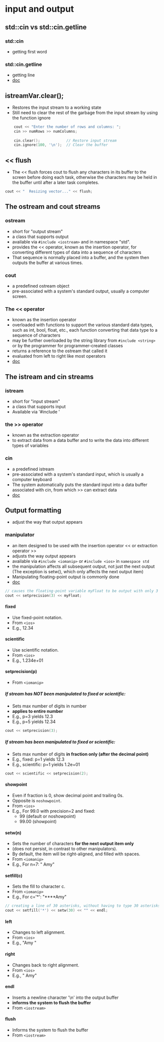 # input and output

## std::cin vs std::cin.getline

### std::cin
- getting first word

### std::cin.getline
- getting line
- [doc](http://www.cplusplus.com/reference/string/string/getline/)

## istreamVar.clear();

- Restores the input stream to a working state
- Still need to clear the rest of the garbage from the input stream by using the function ignore

```cpp
    cout << "Enter the number of rows and columns: ";
    cin >> numRows >> numColumns;
    
    cin.clear();            // Restore input stream
    cin.ignore(100, '\n');  // Clear the buffer
```

## << flush

- The << flush forces cout to flush any characters in its buffer to the screen before doing each task, otherwise the characters may be held in the buffer until after a later task completes. 

```cpp
cout << "  Resizing vector..." << flush;
```

## The ostream and cout streams

### ostream
- short for "output stream"
- a class that supports output
- available via `#include <iostream>` and in namespace "std".
- provides the << operator, known as the insertion operator, for converting different types of data into a sequence of characters
- That sequence is normally placed into a buffer, and the system then outputs the buffer at various times.

### cout
- a predefined ostream object
- pre-associated with a system's standard output, usually a computer screen. 

### The << operator
- known as the insertion operator
- overloaded with functions to support the various standard data types, such as int, bool, float, etc., each function converting that data type to a sequence of characters
- may be further overloaded by the string library from `#include <string>` or by the programmer for programmer-created classes
- returns a reference to the ostream that called it
- evaluated from left to right like most operators
- [doc](http://www.cplusplus.com/reference/ostream/ostream/)


## The istream and cin streams

### istream
- short for "input stream"
- a class that supports input
- Available via '#include <iostream>'

### the >> operator
- known as the extraction operator
- to extract data from a data buffer and to write the data into different types of variables

### cin
- a predefined istream
- pre-associated with a system's standard input, which is usually a computer keyboard
- The system automatically puts the standard input into a data buffer associated with cin, from which >> can extract data
- [doc](http://www.cplusplus.com/reference/istream/istream/)

## Output formatting
- adjust the way that output appears

### manipulator
- an item designed to be used with the insertion operator << or extraction operator >>
- adjusts the way output appears
- available via `#include <iomanip>` or `#include <ios>` in `namespace std`
- the manipulation affects all subsequent output, not just the next output (The exception is setw(), which only affects the next output item)
- Manipulating floating-point output is commonly done
- [doc](http://www.cplusplus.com/reference/ios/)

```cpp
// causes the floating-point variable myFloat to be output with only 3 digits; // if myFloat was 12.34, the output would be 12.3
cout << setprecision(3) << myFloat;
```

#### fixed
- Use fixed-point notation.
- From `<ios>`
- E.g., 12.34

#### scientific
- Use scientific notation.
- From `<ios>`
- E.g., 1.234e+01

#### setprecision(p)
- From `<iomanip>`

##### If stream has NOT been manipulated to fixed or scientific:
- Sets max number of digits in number
- **applies to entire number**
- E.g., p=3 yields 12.3
- E.g., p=5 yields 12.34

```cpp
cout << setprecision(3);
```

##### If stream has been manipulated to fixed or scientific:
- Sets max number of digits **in fraction only (after the decimal point)**
- E.g., fixed: p=1 yields 12.3
- E.g., scientific: p=1 yields 1.2e+01

```cpp
cout << scientific << setprecision(2);
```

#### showpoint
- Even if fraction is 0, show decimal point and trailing 0s. 
- Opposite is `noshowpoint`. 
- From `<ios>`
- E.g., For 99.0 with precision=2 and fixed: 
    + 99 (default or noshowpoint)
    + 99.00 (showpoint)

#### setw(n)
- Sets the number of characters **for the next output item only**
- (does not persist, in contrast to other manipulators).
- By default, the item will be right-aligned, and filled with spaces.
- From `<iomanip>`
- E.g., For n=7: "    Amy"

#### setfill(c)
- Sets the fill to character c. 
- From `<iomanip>`
- E.g., For c='*': "****Amy"

```cpp
// creating a line of 30 asterisks, without having to type 30 asterisks
cout << setfill('*') << setw(30) << "" << endl;
```

#### left
- Changes to left alignment. 
- From `<ios>`
- E.g., "Amy    "

#### right
- Changes back to right alignment. 
- From `<ios>`
- E.g., "    Amy"

#### endl
- Inserts a newline character '\n' into the output buffer
- **informs the system to flush the buffer**
- From `<iostream>`

#### flush
- Informs the system to flush the buffer
- From `<iostream>`


